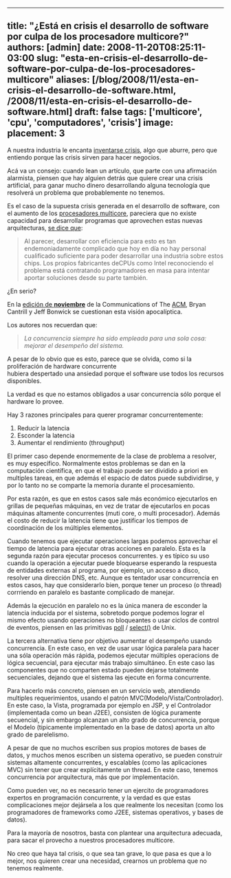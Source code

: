 
---
title: "¿Está en crisis el desarrollo de software por culpa de los procesadore multicore?"
authors: [admin]
date: 2008-11-20T08:25:11-03:00
slug: "esta-en-crisis-el-desarrollo-de-software-por-culpa-de-los-procesadores-multicore"
aliases: [/blog/2008/11/esta-en-crisis-el-desarrollo-de-software.html, /2008/11/esta-en-crisis-el-desarrollo-de-software.html]
draft: false
tags: ['multicore', 'cpu', 'computadores', 'crisis']
image:
  placement: 3
---

A nuestra industria le encanta [inventarse crisis](/2006/11/humanware.html), algo que aburre,
pero que entiendo porque las crisis sirven para hacer negocios.

Acá va un consejo: cuando lean un artículo, que parte con una afirmación
alarmista, piensen que hay alguien detrás que quiere crear una crisis
artificial, para ganar mucho dinero desarrollando alguna tecnología que
resolverá un problema que probablemente no tenemos.

Es el caso de la supuesta crisis generada en el desarrollo de software,
con el aumento de los [procesadores multicore](https://es.wikipedia.org/wiki/Multin%C3%BAcleo), pareciera que
no existe capacidad para desarrollar programas que aprovechen estas
nuevas arquitecturas, [se dice que](https://geeks.ms/blogs/jalarcon/archive/2008/10/10/procesadores-multicore-amenaza-para-la-industria.aspx):

> Al parecer, desarrollar con eficiencia para esto es tan
> endemoniadamente complicado que hoy en día no hay personal cualificado
> suficiente para poder desarrollar una industria sobre estos chips. Los
> propios fabricantes deCPUs como Intel reconociendo el problema está
> contratando programadores en masa para intentar aportar soluciones
> desde su parte también.

¿En serio?

En la [edición de **noviembre**](https://mags.acm.org/communications/200811/) de la
Communications of The [ACM](http://www.acm.org/), Bryan Cantrill y Jeff
Bonwick se cuestionan esta visión apocalíptica.

Los autores nos recuerdan que:

> *La concurrencia siempre ha sido empleada para una sola cosa: mejorar
> el desempeño del sistema.*

A pesar de lo obvio que es esto, parece que se olvida, como si la
proliferación de hardware concurrente\
hubiera despertado una ansiedad porque el software use todos los
recursos disponibles.

La verdad es que no estamos obligados a usar concurrencia sólo porque el
hardware lo provee.

Hay 3 razones principales para querer programar concurrentemente:

1.  Reducir la latencia
2.  Esconder la latencia
3.  Aumentar el rendimiento (throughput)

El primer caso depende enormemente de la clase de problema a resolver,
es muy específico. Normalmente estos problemas se dan en la computación
científica, en que el trabajo puede ser dividido a priori en multiples
tareas, en que además el espacio de datos puede subdividirse, y por lo
tanto no se comparte la memoria durante el procesamiento.

Por esta razón, es que en estos casos sale más económico ejecutarlos en
grillas de pequeñas máquinas,
en vez de tratar de ejecutarlos en pocas máquinas altamente concurrentes
(muti core, o multi procesador).
Además el costo de reducir la latencia tiene que justificar los tiempos
de coordinación de los múltiples elementos.

Cuando tenemos que ejecutar operaciones largas podemos aprovechar el
tiempo de latencia para ejecutar otras acciones en paralelo. Esta es la
segunda razón para ejecutar procesos concurrentes. y es típico su uso
cuando la operación a ejecutar puede bloquearse esperando la respuesta
de entidades externas al programa, por ejemplo, un acceso a disco,
resolver una dirección DNS, etc. Aunque es tentador usar concurrencia en
estos casos, hay que considerarlo bien, porque tener un proceso (o
thread) corrriendo en paralelo es bastante complicado de manejar.

Además la ejecución en paralelo no es la única manera de esconder la
latencia inducida por el sistema, sobretodo porque podemos lograr el
mismo efecto usando operaciones no bloqueantes o usar ciclos de control
de eventos, piensen en las primitivas
[poll](https://www.opengroup.org/onlinepubs/007908799/xsh/poll.html) /
[select()](https://www.opengroup.org/onlinepubs/007908799/xsh/select.html)
de Unix.

La tercera alternativa tiene por objetivo aumentar el desempeño usando
concurrencia. En este caso, en vez de usar usar lógica paralela para
hacer una sóla operación más rápida, podemos ejecutar múltiples
operacions de lógica secuencial, para ejecutar más trabajo simultáneo.
En este caso las componentes que no comparten estado pueden dejarse
totalmente secuenciales, dejando que el sistema las ejecute en forma
concurrente.

Para hacerlo más concreto, piensen en un servicio web, atendiendo
multiples requerimientos, usando el patrón
MVC(Modelo/Vista/Controlador). En este caso, la Vista, programada por
ejemplo en JSP, y el Controlador (implementada como un bean J2EE),
consisten de lógica puramente secuencial, y sin embargo alcanzan un alto
grado de concurrencia, porque el Modelo (tipicamente implementado en la
base de datos) aporta un alto grado de parelelismo.

A pesar de que no muchos escriben sus propios motores de bases de datos,
y muchos menos escriben un sistema operativo, se pueden construir
sistemas altamente concurrentes, y escalables (como las aplicaciones
MVC) sin tener que crear explícitamente un thread. En este caso, tenemos
concurrencia por arquitectura, más que por implementación.

Como pueden ver, no es necesario tener un ejercito de programadores
expertos en programación concurrente, y la verdad es que estas
complicaciones mejor dejársela a los que realmente los necesitan (como
los programadores de frameworks como J2EE, sistemas operativos, y bases
de datos).

Para la mayoría de nosotros, basta con plantear una arquitectura
adecuada, para sacar el provecho a nuestros procesadores multicore.

No creo que haya tal crisis, o que sea tan grave, lo que pasa es que a
lo mejor, nos quieren crear una necesidad, crearnos un problema que no
tenemos realmente.

